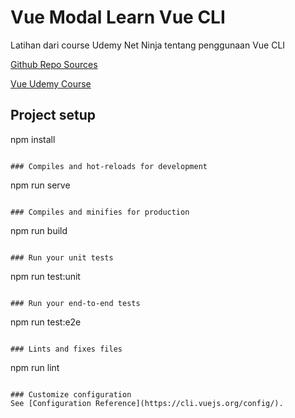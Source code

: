 # Vue Modal Learn Vue CLI

Latihan dari course Udemy Net Ninja tentang penggunaan Vue CLI

[Github Repo Sources](https://github.com/iamshaunjp/Vue-3-Firebase)

[Vue Udemy Course](https://www.udemy.com/course/build-web-apps-with-vuejs-firebase/)
## Project setup


npm install
```

### Compiles and hot-reloads for development
```
npm run serve
```

### Compiles and minifies for production
```
npm run build
```

### Run your unit tests
```
npm run test:unit
```

### Run your end-to-end tests
```
npm run test:e2e
```

### Lints and fixes files
```
npm run lint
```

### Customize configuration
See [Configuration Reference](https://cli.vuejs.org/config/).
